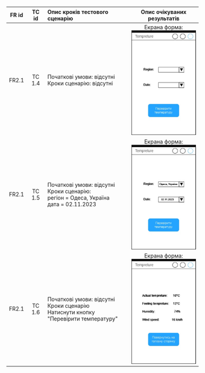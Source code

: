 | FR id | TC id  | Опис кроків тестового сценарію                                                                |                                                                Опис очікуваних результатів                                                                 |
| :---: | :----: | :-------------------------------------------------------------------------------------------- | :--------------------------------------------------------------------------------------------------------------------------------------------------------: |
| FR2.1 | TC 1.4 | Початкові умови: відсутні<br>Кроки сценарію: відсутні                                         | Екрана форма:<br>![TC 1.4](https://github.com/oleksandrblazhko/ai-215-korchakovskij/blob/with-laboratory-work-8/2-SoftwareDesign/2.8-TestCases/TC_1.4.jpg) |
| FR2.1 | TC 1.5 | Початкові умови: відсутні<br>Кроки сценарію:<br>регіон = Одеса, Україна <br>дата = 02.11.2023 | Екрана форма:<br>![TC 1.5](https://github.com/oleksandrblazhko/ai-215-korchakovskij/blob/with-laboratory-work-8/2-SoftwareDesign/2.8-TestCases/TC_1.5.jpg) |
| FR2.1 | TC 1.6 | Початкові умови: відсутні<br>Кроки сценарію<br>Натиснути кнопку "Перевірити температуру"      | Екрана форма:<br>![TC 1.6](https://github.com/oleksandrblazhko/ai-215-korchakovskij/blob/with-laboratory-work-8/2-SoftwareDesign/2.8-TestCases/TC_1.6.jpg) |
